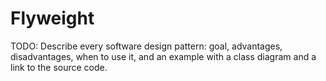 # Flyweight

TODO: Describe every software design pattern: goal, advantages, disadvantages, when to use it, and an example with a class diagram and a link to the source code.

